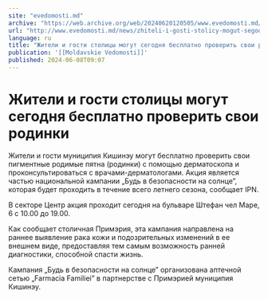 ```yaml
---
site: "evedomosti.md"
archive: "https://web.archive.org/web/20240620120505/www.evedomosti.md/news/zhiteli-i-gosti-stolicy-mogut-segodnya-besplatno-proverit-sv"
url: "http://www.evedomosti.md/news/zhiteli-i-gosti-stolicy-mogut-segodnya-besplatno-proverit-sv"
language: ru
title: "Жители и гости столицы могут сегодня бесплатно проверить свои родинки"
publication: '[[Moldavskie Vedomosti]]'
published: 2024-06-08T09:07
---
```


# Жители и гости столицы могут сегодня бесплатно проверить свои родинки

Жители и гости муниципия Кишинэу могут бесплатно проверить свои пигментные родимые пятна (родинки) с помощью дерматоскопа и проконсультироваться с врачами-дерматологами. Акция является частью национальной кампании „Будь в безопасности на солнце”, которая будет проходить в течение всего летнего сезона, сообщает IPN.

В секторе Центр акция проходит сегодня на бульваре Штефан чел Маре, 6 с 10.00 до 19.00.

Как сообщает столичная Примэрия, эта кампания направлена на раннее выявление рака кожи и подозрительных изменений в ее внешнем виде, предоставляя тем самым возможность ранней диагностики, способной спасти жизнь.

Кампания „Будь в безопасности на солнце” организована аптечной сетью „Farmacia Familiei” в партнерстве с Примэрией муниципия Кишинэу.